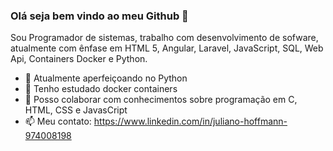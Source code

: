 ### Olá seja bem vindo ao meu Github 👋
Sou Programador de sistemas, trabalho com desenvolvimento de sofware, atualmente com ênfase em HTML 5, Angular, Laravel, JavaScript, SQL, Web Api, Containers Docker e Python.

- 🔭 Atualmente aperfeiçoando no Python
- 🌱 Tenho estudado docker containers
- 🤔 Posso colaborar com conhecimentos sobre programação em C, HTML, CSS e JavasCript
- 📫 Meu contato: https://www.linkedin.com/in/juliano-hoffmann-974008198
